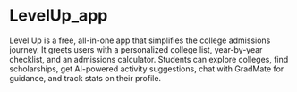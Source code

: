 # LevelUp_app
Level Up is a free, all-in-one app that simplifies the college admissions journey. It greets users with a personalized college list, year-by-year checklist, and an admissions calculator. Students can explore colleges, find scholarships, get AI-powered activity suggestions, chat with GradMate for guidance, and track stats on their profile.
